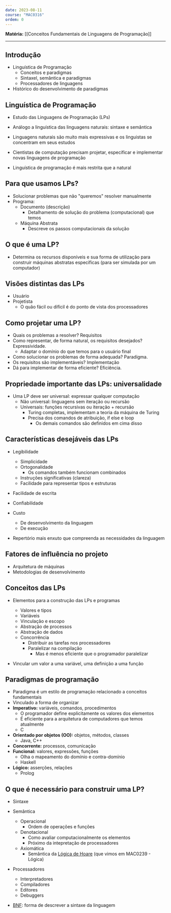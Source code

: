 ```yaml
---
date: 2023-08-11
course: "MAC0316"
ordem: 0
---
```


**Matéria:** [[Conceitos Fundamentais de Linguagens de Programação]]

---
## Introdução
- Linguística de Programação
	- Conceitos e paradigmas
	- Sintaxel, semântica e paradigmas
	- Processadores de linguagens
- Histórico do desenvolvimento de paradigmas

## Linguística de Programação
- Estudo das Linguagens de Programação (LPs)
- Análogo a linguística das linguagens naturais: sintaxe e semântica
- Linguagens naturais são muito mais expressivas e os linguistas se concentram em seus estudos
- Cientistas de computação precisam projetar, especificar e implementar novas linguagens de programação

- Linguística de programação é mais restrita que a natural

## Para que usamos LPs?
- Solucionar problemas que não "queremos" resolver manualmente
- Programa:
	- Documento (descrição)
		- Detalhamento de solução do problema (computacional) que temos
	- Máquina Abstrata
		- Descreve os passos computacionais da solução

## O que é uma LP?
- Determina os recursos disponíveis e sua forma de utilização para construir máquinas abstratas específicas (para ser simulada por um computador)

## Visões distintas das LPs
- Usuário
- Projetista
	- O quão fácil ou difícil é do ponto de vista dos processadores

## Como projetar uma LP?
- Quais os problemas a resolver? Requisitos
- Como representar, de forma natural, os requisitos desejados? Expressividade.
	- Adaptar o domínio do que temos para o usuário final
- Como solucionar os problemas de forma adequada? Paradigma.
- Os requisitos são implementáveis? Implementação
- Dá para implementar de forma eficiente? Eficiência.

## Propriedade importante das LPs: universalidade
- Uma LP deve ser universal: expressar qualquer computação
	- Não universal: linguagens sem iteração ou recursão
	- Universais: funções recursivas ou iteração + recursão
		- Turing completas, implementam a teoria da máquina de Turing
		- Precisa dos comandos de atribuição, if else e loop
			- Os demais comandos são definidos em cima disso

## Características desejáveis das LPs
- Legibilidade
	- Simplicidade
	- Ortogonalidade
		- Os comandos também funcionam combinados
	- Instruções significativas (clareza)
	- Facilidade para representar tipos e estruturas
- Facilidade de escrita
- Confiabilidade
- Custo
	- De desenvolvimento da linguagem
	- De execução

- Repertório mais enxuto que compreenda as necessidades da linguagem

## Fatores de influência no projeto
- Arquitetura de máquinas
- Metodologias de desenvolvimento

## Conceitos das LPs
- Elementos para a construção das LPs e programas
	- Valores e tipos
	- Variáveis
	- Vinculação e escopo
	- Abstração de processos
	- Abstração de dados
	- Concorrência
		- Distribuir as tarefas nos processadores
		- Paralelizar na compilação
			- Mas é menos eficiente que o programador paralelizar

- Vincular um valor a uma variável, uma definição a uma função
## Paradigmas de programação
- Paradigma é um estilo de programação relacionado a conceitos fundamentais
- Vinculado a forma de organizar
- **Imperativo:** variáveis, comandos, procedimentos
	- O programador define explicitamente os valores dos elementos
	- É eficiente para a arquitetura de computadores que temos atualmente
	- C
- **Orientado por objetos (OO):** objetos, métodos, classes
	- Java, C++
- **Concorrente:** processos, comunicação
- **Funcional:** valores, expressões, funções
	- Olha o mapeamento do domínio e contra-domínio
	- Haskell
- **Lógico:** asserções, relações
	- Prolog

## O que é necessário para construir uma LP?
- Sintaxe
- Semântica
	- Operacional
		- Ordem de operações e funções
	- Denotacional
		- Como avaliar computacionalmente os elementos
		- Próximo da intepretação de processadores
	- Axiomática
		- Semântica da [Lógica de Hoare](https://pt.wikipedia.org/wiki/L%C3%B3gica_de_Hoare) (que vimos em MAC0239 - Lógica)
- Processadores
	- Interpretadores
	- Compiladores
	- Editores
	- Debuggers

- [BNF](https://pt.wikipedia.org/wiki/Formalismo_de_Backus-Naur): forma de descrever a sintaxe da linguagem